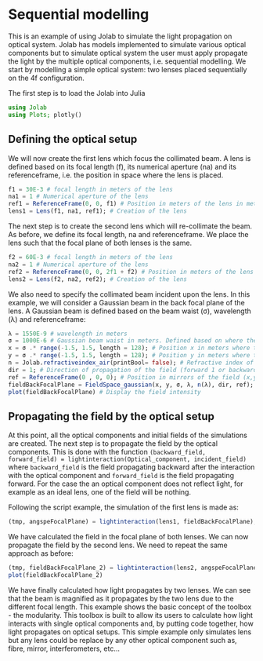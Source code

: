 # Sequential modelling
This is an example of using Jolab to simulate the light propagation on optical system. Jolab has models implemented to simulate various optical components but to simulate optical system the user must apply propagate the light by the multiple optical components, i.e. sequential modelling. We start by modelling a simple optical system: two lenses placed sequentially on the 4f configuration.

The first step is to load the Jolab into Julia
```julia
using Jolab
using Plots; plotly()
```

## Defining the optical setup
We will now create the first lens which focus the collimated beam. A lens is defined based on its focal length (f), its numerical aperture (na) and its referenceframe, i.e. the position in space where the lens is placed.
```julia
f1 = 30E-3 # focal length in meters of the lens
na1 = 1 # Numerical aperture of the lens
ref1 = ReferenceFrame(0, 0, f1) # Position in meters of the lens in meters (x,y,z)
lens1 = Lens(f1, na1, ref1); # Creation of the lens
```

The next step is to create the second lens which will re-collimate the beam. As before, we define its focal length, na and referenceframe. We place the lens such that the focal plane of both lenses is the same.
```julia
f2 = 60E-3 # focal length in meters of the lens
na2 = 1 # Numerical aperture of the lens
ref2 = ReferenceFrame(0, 0, 2f1 + f2) # Position in meters of the lens
lens2 = Lens(f2, na2, ref2); # Creation of the lens
```
We also need to specify the collimated beam incident upon the lens. In this example, we will consider a Gaussian beam in the back focal plane of the lens. A Gaussian beam is defined based on the beam waist (σ), wavelength (λ) and referenceframe:
```julia
λ = 1550E-9 # wavelength in meters
σ = 1000E-6 # Gaussian beam waist in meters. Defined based on where the intensity decreases to 1/e²
x = σ .* range(-1.5, 1.5, length = 128); # Position x in meters where the field is evaluated
y = σ .* range(-1.5, 1.5, length = 128); # Position y in meters where the field is evaluated
n = Jolab.refractiveindex_air(printBool= false); # Refractive index of the medium
dir = 1; # Direction of propagation of the field (forward 1 or backward -1)
ref = ReferenceFrame(0 , 0, 0); # Position in mirrors of the field (x,y,z)
fieldBackFocalPlane = FieldSpace_gaussian(x, y, σ, λ, n(λ), dir, ref); # Creation of the field
plot(fieldBackFocalPlane) # Display the field intensity
```

## Propagating the field by the optical setup

At this point, all the optical components and initial fields of the simulations are created. The next step is to propagate the field by the optical components. This is done with the function ```(backward_field, forward_field) = lightinteraction(Optical_component, incident_field)``` where ```backward_field``` is the field propagating backward after the interaction with the optical component and ```forward_field``` is the field propagating forward. For the case the an optical component does not reflect light, for example as an ideal lens, one of the field will be nothing.

Following the script example, the simulation of the first lens is made as:
```julia
(tmp, angspeFocalPlane) = lightinteraction(lens1, fieldBackFocalPlane); # Calculates the field in the focal plane of the lens
```

We have calculated the field in the focal plane of both lenses. We can now propagate the field by the second lens. We need to repeat the same approach as before:
```julia
(tmp, fieldBackFocalPlane_2) = lightinteraction(lens2, angspeFocalPlane);
plot(fieldBackFocalPlane_2)
```
We have finally calculated how light propagates by two lenses. We can see that the beam is magnified as it propagates by the two lens due to the different focal length.
This example shows the basic concept of the toolbox - the modularity. This toolbox is built to allow its users to calculate how light interacts with single optical components and, by putting code together, how light propagates on optical setups. This simple example only simulates lens but any lens could be replace by any other optical component such as, fibre, mirror, interferometers, etc...
